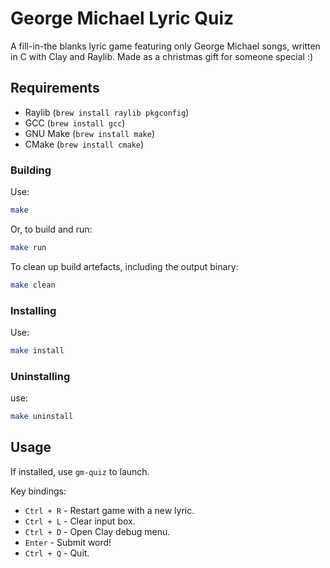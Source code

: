 # George Michael Lyric Quiz
A fill-in-the blanks lyric game featuring only George Michael songs, written in C with Clay and Raylib.
Made as a christmas gift for someone special :)

## Requirements
- Raylib (`brew install raylib pkgconfig`)
- GCC (`brew install gcc`)
- GNU Make (`brew install make`)
- CMake (`brew install cmake`)

### Building
Use:
```bash
make
```

Or, to build and run:
```bash
make run
```

To clean up build artefacts, including the output binary:
```bash
make clean
```

### Installing
Use:
```bash
make install
```

### Uninstalling
use:
```bash
make uninstall
```

## Usage
If installed, use `gm-quiz` to launch.

Key bindings:
- `Ctrl + R` - Restart game with a new lyric.
- `Ctrl + L` - Clear input box.
- `Ctrl + D` - Open Clay debug menu.
- `Enter` - Submit word!
- `Ctrl + Q` - Quit.

